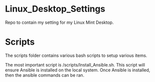 # Linux_Desktop_Settings
Repo to contain my setting for my Linux Mint Desktop.

# Scripts
The scripts folder contains various bash scripts to setup various items.

The most important script is /scripts/Install_Ansible.sh. This script will ensure Ansible is installed on the local system. Once Ansible is installed, then the ansible commands can be ran.
